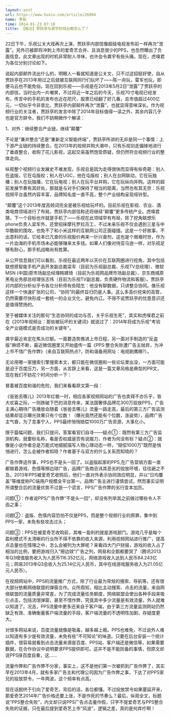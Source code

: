 ```yaml
---
layout: post
url: https://www.huxiu.com/article/26894
name: 李拓
time: 2014-01-23 07:10
title: 【娱见】贾跃亭与龚宇的戏台都怎么了？
---
```

22日下午，乐视公关大戏再次上演，贾跃亭内部信像超级电视发布前一样再次“泄露”。另外已被即将冲刺上市的爱奇艺合并、且消息很少的PPS，也忽然曝出了负面信息，此文章出现的时机非常耐人寻味，也许会令龚宇有些头痛。现在，虎嗅君为各位分别讨论如下。

说起内部邮件流出什么的，明眼人一看就知道是公关文，只不过这招挺好使，自从贾跃亭在2013年用过之后就被互联网同行们玩坏了——陈一舟玩，雷军也玩，即便马云也不能免俗。现在回到乐视——乐视是在2013年5月2日“泄露”了贾跃亭的内部信，当时业内一片嘲笑，不过将近一年之后的今天，乐视70寸电视已经发布，传言中的手机的发布也近在咫尺，股票已经翻了好几番，总市值超过400亿元，一切似乎今非昔比，贾跃亭内部邮件再次“泄露”，也就显得意味深长。作为视频行业的关注者，贾跃亭的发言中除了2014年目标值得一读之外，其余内容几乎也是官方辞令，我们不妨稍微作个解读：

1、对外：继续整合产业链，继续“颠覆”

不论是“兼并整合”还是“重新定义智能终端”，贾跃亭所讲的无非是同一个事情：上下游产业链的持续整合。在2013年的视频并购大潮中，只有乐视剑走偏锋地进行了垂直整合，收购了花儿影视，这起交易虽然饱受质疑，但仍然符合视频行业的整体走向。

纵观整个视频行业发展史不难发现，乐视总是因为走得很快而显得有些奇葩：别人在盗版，它在屯版权；别人在UGC，他在屯版权；别人在台网联动，它在玩独播；别人在玩独播，它在玩电视；别人在玩平台并购，它在玩纵向并购。这样的超前发展节奏有其好处，那就是与对手们保持了相当的距离，当然也有其无奈：乐视视频平台虽然内容丰富，品牌知名度一直不高，整个产业结构呈现哑铃型。

“颠覆”这个2013年度高频词完全是被乐视给玩坏的。目前乐视在影视、农业、酒类电商领域进行了布局，贾跃亭内部信称还将继续“颠覆”更多传统产业。虎嗅君猜，下一个目标也许就是手机了——乐视在此领域早有布局，除了挖角联想乐phone负责人梁军外，还曾招徕摩托罗拉员工，不过未来乐视不仅会遇到三星与中华酷联的围攻，也免不了和小米这样的互联网公司正面碰撞。这是一个好故事，不出意料的话，它给本已亢奋的乐视股价再来一针兴奋剂，这也是个艰难时世，作为一片血海的手机市场未必能够赚来太多钱。如果人们像对待亚马逊一样，对乐视足够有耐心，那手机战略尚有胜算。

从公开信息我们可以看到，乐视在最近两年以天价在互联网圈进行挖角，其中包括联想原智能手机产品开发副总裁梁军（目前为乐视副总裁、乐视TV总经理）、微软MSN (中国)原市场副总经理韩建琦（目前为乐视网品牌市场副总裁）、京东商城原黑电业务部总经理张志伟（目前为乐视TV副总裁，负责硬件物流和客服）。贾跃亭对内部的分析似乎令各位分析师有些陌生：他没有聊数据，只讲整合协同。像乐视这样一个快速扩张的公司，“协同”的最终旨归仍是人事。这么多高价挖来的高管，仍然需要尽快形成一套统一的企业文化，避免内讧。不得不说贾跃亭的忧患意识还是值得赞扬的。

至于被媒体关注的那句“生态协同的成功与否，关乎乐视生死”，其实和虎嗅君之前在《2013年视频业：那些被玩坏的关键词》就说过了：2014年将成为乐视"考验全产业链模式是否成功的关键年"。

龚宇最近肯定在焦头烂额。一面要造势推进上市日程，另一面对手制造的“反盗版”麻烦不断，最近微信圈里又开始盛传一篇《PPS:整合失败遭广告主抛弃，为冲上市不惜广告作弊》（来自互联网热点?，防和谐备用网址：电视剧鹰眼?）。

无论用哪一家搜索引擎搜索本文，都只能在微信圈和一些论坛里出没，一方面可能是迫于百度压力，另一方面，从言辞上来看，这是一篇文章风格是典型的PR文，现在我们不妨花个时间分析一下：

冒着被百度和谐的危险，我们来看看原文第一段：

《爸爸去哪儿》2013年红极一时，相应各家视频网站的广告也卖得不亦乐乎，皆大欢喜之际，一则跌破下巴的消息传来，某法国奢侈品牌花300万投放PPS，广告主满心期待广告播放会随着《爸爸去哪儿》流量一路走高，最后的第三方广告监测结果却显示曝光效果只有个位数！（曝光竟然还能有个位数，涨姿势），品牌广告主气昏，为了息事宁人，PPS最终悄悄赔偿1000万广告资源，大事化小。

限于篇幅问题，我们只提问，答案看官们自寻——疑点①：既然有第三方广告监测机构，就要标名称，看是否权威是否有说服力，作者为何没有标？疑点②：就像是小说作者总是万能式地细腻描写人物心理动态一样，“赔偿1000万”既然是悄悄进行，怎么会被作者知晓？作者基于与双方的什么关系而知晓的？

广告作弊这件事，PPS也不是头一回了。以盗版起家的PPS,在广告营销方面一直都做着游戏、色情等擦边球广告，品牌广告商忌讳其恶劣的投放环境，往往避之不及。2013年PPS被爱奇艺收购后，他们一直对外表示协同效应明显，并以“日均覆盖”等维度称PC端用户规模全平台第一。品牌广告主进行谨慎尝试，然而事实证明所谓整合后的流量优势不过是一个谎言，PPS广告作弊的劣行变本加厉。

问题①：作者说PPS广告作弊“不是头一回”，却没有列举其之前做过哪些令人不齿之事；

问题②：盗版、色情内容恐怕不仅是PPS，而是整个视频行业的原罪，集中到PPS一家，未免有些攻击过头；

问题③：PPS在被爱奇艺收购前，其唯一盈利的就是游戏部门。游戏几乎是每个盈利模式不太清晰的行业所不得不依靠的收入来源，利用视频网站进行推广，提高点击量也在情理之中，怎么会被列为大罪呢？来看四大门户财报，游戏的收入占了相当的比例，要把游戏归入“擦边球”广告之列，网易和企鹅都要哭了（腾讯2013年Q3增值服务收入为人民币116.352亿元，网络游戏收入达到人民币84.243亿元；网易2013年Q3总收入为25.14亿元人民币，其中在线游戏服务收入为21.05亿元人民币）。

在视频网站中，PPS的流量推广方式，除了行业最为常规的搜索、导航等，还有很大部分依赖网络联盟的弹窗合作。众所周知，相比主动搜索、点击的流量，来自网络联盟的流量质量非常差，为了完成流量任务额度，网络联盟会使出各种手段来吸引点击，包括流氓弹窗，甚至不惜作弊，究竟其中多少流量是有效流量，外人就难以知道了。况且，PPS流量中更多还来自于客户端，由于第三方流量监测网站仍然缺乏有效、准确衡量客户端流量的手段，客户端流量的不透明性加剧，存疑度更大。

对很多网站来说，百度流量就像是吸毒，越多越上瘾。PPS也难免，不过说外人难以知道有多少是有效流量，未免有些“不可知论”的味道。只要在后台安装一个统计插件，很容易就看到点击流量来源是百度、PPS站、客户端还是微信等，如果需要数据，在合作协议中说明要求PPS提供即可。这并不是不能防备的事情，但原文却说PPS挟百度自重，这……

流量作弊和广告作弊不分家，事实上，这不是他们第一次被抓到广告作弊了，其实早在2013年4月，就有多家广告主和代理公司因为广告作弊之事，下达了对PPS家兄的投放禁令，一年两波，这个频率有点高。

现在话题终于引向了爱奇艺，背后的话，各位都懂。不过投放禁令如果蔓延开来，那爱奇艺2014年广告价格还要上涨，不是作死的节奏么？最后，纵观全文，标题说“PPS整合失败”，内文却只说PPS广告点击量作假，只字不提爱奇艺与PPS整合失败的证据，只在最后提到爱奇艺上市“风波”，逻辑之差，真的是何弃疗啊！

